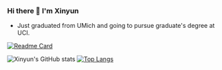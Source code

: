 ### Hi there 👋 I'm Xinyun
- Just graduated from UMich and going to pursue graduate's degree at UCI.

[![Readme Card](https://github-readme-stats.vercel.app/api/pin/?username=Billmvp73&repo=441-sailors)](https://github.com/anuraghazra/github-readme-stats)

![Xinyun's GitHub stats](https://github-readme-stats.vercel.app/api?username=xinyunshen&show_icons=true&theme=radical&count_private=true)
[![Top Langs](https://github-readme-stats.vercel.app/api/top-langs/?username=xinyunshen&layout=compact&theme=radical&count_private=true&langs_count=8)](https://github.com/anuraghazra/github-readme-stats)


<!--
**XinyunShen/XinyunSHEN** is a ✨ _special_ ✨ repository because its `README.md` (this file) appears on your GitHub profile.

Here are some ideas to get you started:

- 🔭 I’m currently working on ...
- 🌱 I’m currently learning ...
- 👯 I’m looking to collaborate on ...
- 🤔 I’m looking for help with ...
- 💬 Ask me about ...
- 📫 How to reach me: ...
- 😄 Pronouns: ...
- ⚡ Fun fact: ...
-->

